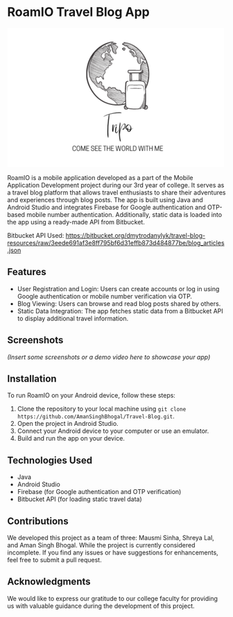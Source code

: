 # RoamIO Travel Blog App

![RoamIO Logo](app/src/main/res/drawable-v24/ReadmeLogo.png)

RoamIO is a mobile application developed as a part of the Mobile Application Development project during our 3rd year of college. It serves as a travel blog platform that allows travel enthusiasts to share their adventures and experiences through blog posts. The app is built using Java and Android Studio and integrates Firebase for Google authentication and OTP-based mobile number authentication. Additionally, static data is loaded into the app using a ready-made API from Bitbucket.

Bitbucket API Used: https://bitbucket.org/dmytrodanylyk/travel-blog-resources/raw/3eede691af3e8ff795bf6d31effb873d484877be/blog_articles.json

## Features

- User Registration and Login: Users can create accounts or log in using Google authentication or mobile number verification via OTP.
- Blog Viewing: Users can browse and read blog posts shared by others.
- Static Data Integration: The app fetches static data from a Bitbucket API to display additional travel information.

## Screenshots

_(Insert some screenshots or a demo video here to showcase your app)_

## Installation

To run RoamIO on your Android device, follow these steps:

1. Clone the repository to your local machine using `git clone https://github.com/AmanSinghBhogal/Travel-Blog.git`.
2. Open the project in Android Studio.
3. Connect your Android device to your computer or use an emulator.
4. Build and run the app on your device.

## Technologies Used

- Java
- Android Studio
- Firebase (for Google authentication and OTP verification)
- Bitbucket API (for loading static travel data)

## Contributions

We developed this project as a team of three: Mausmi Sinha, Shreya Lal, and Aman Singh Bhogal. While the project is currently considered incomplete. If you find any issues or have suggestions for enhancements, feel free to submit a pull request.

## Acknowledgments

We would like to express our gratitude to our college faculty for providing us with valuable guidance during the development of this project.
